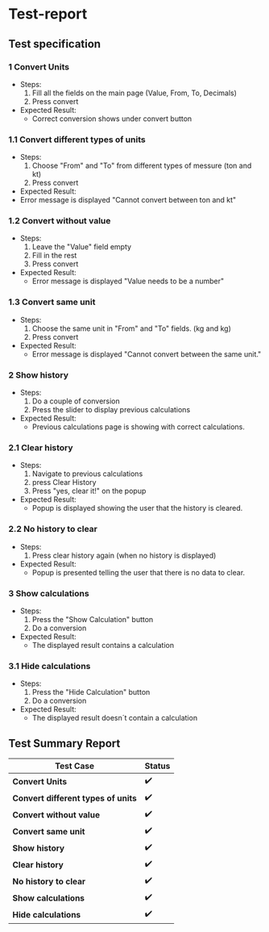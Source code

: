 # Test-report

## Test specification
### 1 Convert Units
  - Steps:
    1. Fill all the fields on the main page (Value, From, To, Decimals)
    3. Press convert
  - Expected Result:
    - Correct conversion shows under convert button
### 1.1 Convert different types of units
  - Steps:
    1. Choose "From" and "To" from different types of messure (ton and kt)
    2. Press convert
  - Expected Result:
   - Error message is displayed "Cannot convert between ton and kt"
### 1.2 Convert without value
  - Steps:
    1. Leave the "Value" field empty
    2. Fill in the rest
    3. Press convert
  - Expected Result:
    - Error message is displayed "Value needs to be a number"
### 1.3 Convert same unit
  - Steps:
    1. Choose the same unit in "From" and "To" fields. (kg and kg)
    2. Press convert
  - Expected Result:
    - Error message is displayed "Cannot convert between the same unit."

### 2 Show history
  - Steps:
    1. Do a couple of conversion
    2. Press the slider to display previous calculations
  - Expected Result:
    - Previous calculations page is showing with correct calculations.
### 2.1 Clear history
  - Steps:
    1. Navigate to previous calculations
    2. press Clear History
    3. Press "yes, clear it!" on the popup
  - Expected Result:
    - Popup is displayed showing the user that the history is cleared.
### 2.2 No history to clear
  - Steps:
    1. Press clear history again (when no history is displayed)
  - Expected Result:
    - Popup is presented telling the user that there is no data to clear.
### 3 Show calculations
  - Steps:
    1. Press the "Show Calculation" button
    2. Do a conversion
  - Expected Result:
    - The displayed result contains a calculation
### 3.1 Hide calculations
  - Steps:
    1. Press the "Hide Calculation" button
    2. Do a conversion
  - Expected Result:
    - The displayed result doesn´t contain a calculation

## Test Summary Report

| Test Case                          | Status  |
|------------------------------------|---------|
| **Convert Units**                  | ✔️       |
| **Convert different types of units** | ✔️       |
| **Convert without value**          | ✔️       |
| **Convert same unit**              | ✔️       |
| **Show history**                   | ✔️       |
| **Clear history**                  | ✔️       |
| **No history to clear**            | ✔️       |
| **Show calculations**              | ✔️       |
| **Hide calculations**              | ✔️       |

